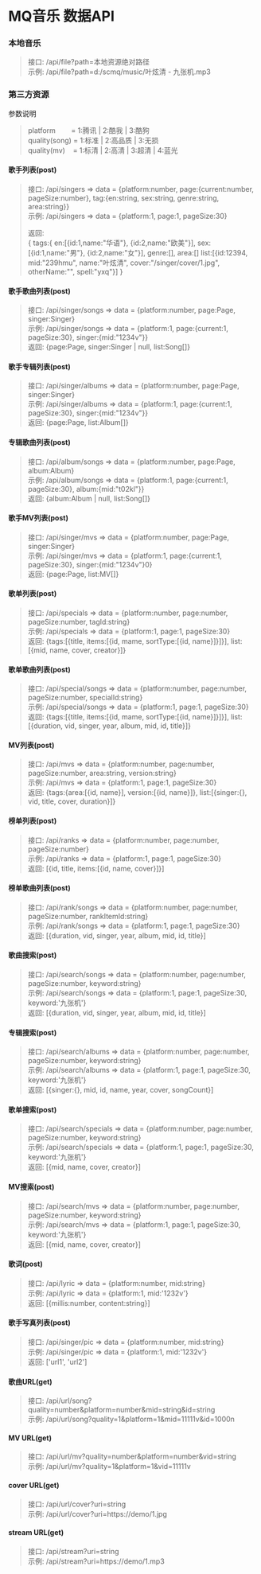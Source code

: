 # MQ音乐 数据API

### 本地音乐

> 接口: /api/file?path=本地资源绝对路径 <br>
> 示例: /api/file?path=d:/scmq/music/叶炫清 - 九张机.mp3

### 第三方资源

参数说明
> platform &nbsp;&nbsp;&nbsp;&nbsp;&nbsp;&nbsp; = 1:腾讯 | 2:酷我 | 3:酷狗 <br>
> quality(song) = 1:标准 | 2:高品质 | 3:无损 <br>
> quality(mv) &nbsp;&nbsp; = 1:标清 | 2:高清 | 3:超清 | 4:蓝光 <br>

#### 歌手列表(post)

> 接口: /api/singers => data = {platform:number, page:{current:number, pageSize:number},
> tag:{en:string, sex:string, genre:string, area:string}} <br>
> 示例: /api/singers => data = {platform:1, page:1, pageSize:30} <br>
>
> 返回: <br>
> {
> tags:{
> en:[{id:1,name:"华语"}, {id:2,name:"欧美"}],
> sex:[{id:1,name:"男"}, {id:2,name:"女"}],
> genre:[], area:[]
> list:[{id:12394, mid:"239hmu", name:"叶炫清", cover:"/singer/cover/1.jpg", otherName:"", spell:"yxq"}]
> }

#### 歌手歌曲列表(post)

> 接口: /api/singer/songs => data = {platform:number, page:Page, singer:Singer} <br>
> 示例: /api/singer/songs => data = {platform:1, page:{current:1, pageSize:30}, singer:{mid:"1234v"}} <br>
> 返回: {page:Page, singer:Singer | null, list:Song[]}

#### 歌手专辑列表(post)

> 接口: /api/singer/albums => data = {platform:number, page:Page, singer:Singer} <br>
> 示例: /api/singer/albums => data = {platform:1, page:{current:1, pageSize:30}, singer:{mid:"1234v"}} <br>
> 返回: {page:Page, list:Album[]}

#### 专辑歌曲列表(post)

> 接口: /api/album/songs => data = {platform:number, page:Page, album:Album} <br>
> 示例: /api/album/songs => data = {platform:1, page:{current:1, pageSize:30}, album:{mid:"t02kl"}} <br>
> 返回: {album:Album | null, list:Song[]}

#### 歌手MV列表(post)

> 接口: /api/singer/mvs => data = {platform:number, page:Page, singer:Singer} <br>
> 示例: /api/singer/mvs => data = {platform:1, page:{current:1, pageSize:30}, singer:{mid:"1234v"}0} <br>
> 返回: {page:Page, list:MV[]}

#### 歌单列表(post)

> 接口: /api/specials => data = {platform:number, page:number, pageSize:number, tagId:string} <br>
> 示例: /api/specials => data = {platform:1, page:1, pageSize:30} <br>
> 返回: {tags:[{title, items:[{id, mame, sortType:[{id, name}]}]}], list:[{mid, name, cover, creator}]}

#### 歌单歌曲列表(post)

> 接口: /api/special/songs => data = {platform:number, page:number, pageSize:number, specialId:string} <br>
> 示例: /api/special/songs => data = {platform:1, page:1, pageSize:30} <br>
> 返回: {tags:[{title, items:[{id, mame, sortType:[{id, name}]}]}], list:[{duration, vid, singer, year, album, mid, id, title}]}

#### MV列表(post)

> 接口: /api/mvs => data = {platform:number, page:number, pageSize:number, area:string, version:string} <br>
> 示例: /api/mvs => data = {platform:1, page:1, pageSize:30} <br>
> 返回: {tags:{area:[{id, name}], version:[{id, name}]}, list:[{singer:{}, vid, title, cover, duration}]}

#### 榜单列表(post)

> 接口: /api/ranks => data = {platform:number, page:number, pageSize:number} <br>
> 示例: /api/ranks => data = {platform:1, page:1, pageSize:30} <br>
> 返回: [{id, title, items:[{id, name, cover}]}]

#### 榜单歌曲列表(post)

> 接口: /api/rank/songs => data = {platform:number, page:number, pageSize:number, rankItemId:string} <br>
> 示例: /api/rank/songs => data = {platform:1, page:1, pageSize:30} <br>
> 返回: [{duration, vid, singer, year, album, mid, id, title}]

#### 歌曲搜索(post)

> 接口: /api/search/songs => data = {platform:number, page:number, pageSize:number, keyword:string} <br>
> 示例: /api/search/songs => data = {platform:1, page:1, pageSize:30, keyword:'九张机'} <br>
> 返回: [{duration, vid, singer, year, album, mid, id, title}]

#### 专辑搜索(post)

> 接口: /api/search/albums => data = {platform:number, page:number, pageSize:number, keyword:string} <br>
> 示例: /api/search/albums => data = {platform:1, page:1, pageSize:30, keyword:'九张机'} <br>
> 返回: [{singer:{}, mid, id, name, year, cover, songCount}]

#### 歌单搜索(post)

> 接口: /api/search/specials => data = {platform:number, page:number, pageSize:number, keyword:string} <br>
> 示例: /api/search/specials => data = {platform:1, page:1, pageSize:30, keyword:'九张机'} <br>
> 返回: [{mid, name, cover, creator}]

#### MV搜索(post)

> 接口: /api/search/mvs => data = {platform:number, page:number, pageSize:number, keyword:string} <br>
> 示例: /api/search/mvs => data = {platform:1, page:1, pageSize:30, keyword:'九张机'} <br>
> 返回: [{mid, name, cover, creator}]

#### 歌词(post)

> 接口: /api/lyric => data = {platform:number, mid:string} <br>
> 示例: /api/lyric => data = {platform:1, mid:'1232v'} <br>
> 返回: [{millis:number, content:string}]

#### 歌手写真列表(post)

> 接口: /api/singer/pic => data = {platform:number, mid:string} <br>
> 示例: /api/singer/pic => data = {platform:1, mid:'1232v'} <br>
> 返回: ['url1', 'url2']

#### 歌曲URL(get)

> 接口: /api/url/song?quality=number&platform=number&mid=string&id=string <br>
> 示例: /api/url/song?quality=1&platform=1&mid=11111v&id=1000n <br>

#### MV URL(get)

> 接口: /api/url/mv?quality=number&platform=number&vid=string <br>
> 示例: /api/url/mv?quality=1&platform=1&vid=11111v <br>

#### cover URL(get)

> 接口: /api/url/cover?uri=string <br>
> 示例: /api/url/cover?uri=https://demo/1.jpg <br>

#### stream URL(get)

> 接口: /api/stream?uri=string <br>
> 示例: /api/stream?uri=https://demo/1.mp3 <br>
